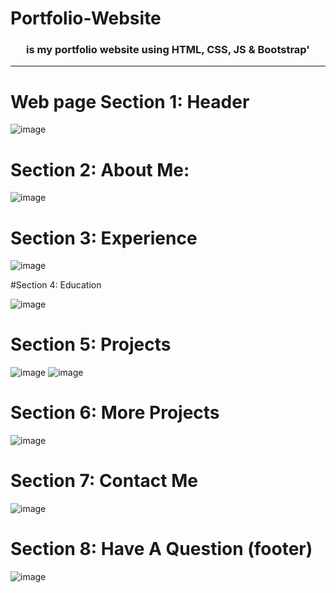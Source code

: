 # Portfolio-Website
<h3 align = "center"> is my portfolio website using HTML, CSS, JS &amp; Bootstrap'</h3>

------------------------------------------
# Web page Section 1: Header

![image](https://github.com/marjan-ahmed/Portfolio-Website/assets/159646510/3f9bfb43-e8a0-47b5-a5f8-d4348d055384)


# Section 2: About Me:

![image](https://github.com/marjan-ahmed/Portfolio-Website/assets/159646510/c3961348-4ffa-44e4-904e-9d8c7fe359c6)


# Section 3: Experience

![image](https://github.com/marjan-ahmed/Portfolio-Website/assets/159646510/649dc05c-04a3-4c75-827f-838ee6c05deb)


#Section 4: Education

![image](https://github.com/marjan-ahmed/Portfolio-Website/assets/159646510/41d67b39-bd85-4a09-b04e-3524289c147c)


# Section 5: Projects

![image](https://github.com/marjan-ahmed/Portfolio-Website/assets/159646510/ace7e00e-ba43-4000-986a-460ecc283d37)
![image](https://github.com/marjan-ahmed/Portfolio-Website/assets/159646510/8cbe8e87-d97b-4704-a243-12661b23cf53)


# Section 6: More Projects

![image](https://github.com/marjan-ahmed/Portfolio-Website/assets/159646510/14e71528-6790-44cb-adb1-c36db12e61ac)


# Section 7: Contact Me

![image](https://github.com/marjan-ahmed/Portfolio-Website/assets/159646510/8ec261c7-e036-4273-a148-faba95ce6b08)

# Section 8: Have A Question (footer)

![image](https://github.com/marjan-ahmed/Portfolio-Website/assets/159646510/ce087bc5-4b04-499b-aa84-004affc36b87)
